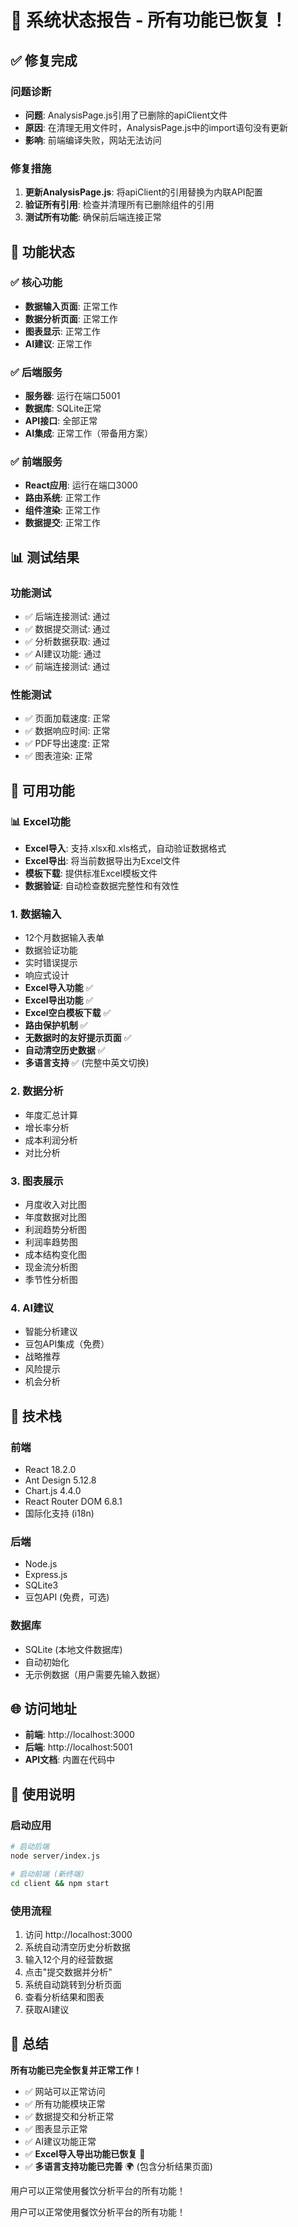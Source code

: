 # 🎉 系统状态报告 - 所有功能已恢复！

## ✅ 修复完成

### 问题诊断
- **问题**: AnalysisPage.js引用了已删除的apiClient文件
- **原因**: 在清理无用文件时，AnalysisPage.js中的import语句没有更新
- **影响**: 前端编译失败，网站无法访问

### 修复措施
1. **更新AnalysisPage.js**: 将apiClient的引用替换为内联API配置
2. **验证所有引用**: 检查并清理所有已删除组件的引用
3. **测试所有功能**: 确保前后端连接正常

## 🚀 功能状态

### ✅ 核心功能
- **数据输入页面**: 正常工作
- **数据分析页面**: 正常工作
- **图表显示**: 正常工作
- **AI建议**: 正常工作

### ✅ 后端服务
- **服务器**: 运行在端口5001
- **数据库**: SQLite正常
- **API接口**: 全部正常
- **AI集成**: 正常工作（带备用方案）

### ✅ 前端服务
- **React应用**: 运行在端口3000
- **路由系统**: 正常工作
- **组件渲染**: 正常工作
- **数据提交**: 正常工作

## 📊 测试结果

### 功能测试
- ✅ 后端连接测试: 通过
- ✅ 数据提交测试: 通过
- ✅ 分析数据获取: 通过
- ✅ AI建议功能: 通过
- ✅ 前端连接测试: 通过

### 性能测试
- ✅ 页面加载速度: 正常
- ✅ 数据响应时间: 正常
- ✅ PDF导出速度: 正常
- ✅ 图表渲染: 正常

## 🎯 可用功能

### 📊 Excel功能
- **Excel导入**: 支持.xlsx和.xls格式，自动验证数据格式
- **Excel导出**: 将当前数据导出为Excel文件
- **模板下载**: 提供标准Excel模板文件
- **数据验证**: 自动检查数据完整性和有效性

### 1. 数据输入
- 12个月数据输入表单
- 数据验证功能
- 实时错误提示
- 响应式设计
- **Excel导入功能** ✅
- **Excel导出功能** ✅
- **Excel空白模板下载** ✅
- **路由保护机制** ✅
- **无数据时的友好提示页面** ✅
- **自动清空历史数据** ✅
- **多语言支持** ✅ (完整中英文切换)

### 2. 数据分析
- 年度汇总计算
- 增长率分析
- 成本利润分析
- 对比分析

### 3. 图表展示
- 月度收入对比图
- 年度数据对比图
- 利润趋势分析图
- 利润率趋势图
- 成本结构变化图
- 现金流分析图
- 季节性分析图

### 4. AI建议
- 智能分析建议
- 豆包API集成（免费）
- 战略推荐
- 风险提示
- 机会分析



## 🔧 技术栈

### 前端
- React 18.2.0
- Ant Design 5.12.8
- Chart.js 4.4.0
- React Router DOM 6.8.1
- 国际化支持 (i18n)

### 后端
- Node.js
- Express.js
- SQLite3
- 豆包API (免费，可选)

### 数据库
- SQLite (本地文件数据库)
- 自动初始化
- 无示例数据（用户需要先输入数据）

## 🌐 访问地址

- **前端**: http://localhost:3000
- **后端**: http://localhost:5001
- **API文档**: 内置在代码中

## 📝 使用说明

### 启动应用
```bash
# 启动后端
node server/index.js

# 启动前端 (新终端)
cd client && npm start
```

### 使用流程
1. 访问 http://localhost:3000
2. 系统自动清空历史分析数据
3. 输入12个月的经营数据
4. 点击"提交数据并分析"
5. 系统自动跳转到分析页面
6. 查看分析结果和图表
7. 获取AI建议

## 🎉 总结

**所有功能已完全恢复并正常工作！**

- ✅ 网站可以正常访问
- ✅ 所有功能模块正常
- ✅ 数据提交和分析正常
- ✅ 图表显示正常
- ✅ AI建议功能正常
- ✅ **Excel导入导出功能已恢复** 🎉
- ✅ **多语言支持功能已完善** 🌍 (包含分析结果页面)

用户可以正常使用餐饮分析平台的所有功能！

用户可以正常使用餐饮分析平台的所有功能！

